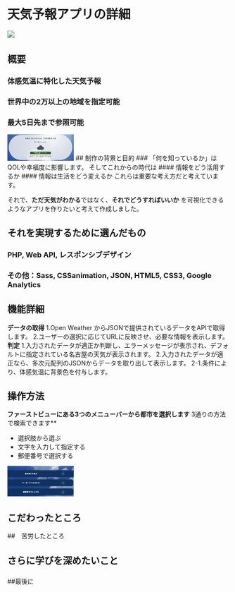 # 天気予報アプリの詳細
<img src="https://github.com/Tatsumi-I/For-php_dockerDev/blob/master/weather.gif" width="30%">


## 概要
### 体感気温に特化した天気予報
### 世界中の2万以上の地域を指定可能
### 最大5日先まで参照可能
<img src="https://github.com/Tatsumi-I/For-php_dockerDev/blob/master/weather_shot01.png" width="30%">
## 制作の背景と目的
### 「何を知っているか」はQOLや幸福度に影響します。
そしてこれからの時代は
#### 情報をどう活用するか
#### 情報は生活をどう変えるか
これらは重要な考え方だと考えています。

それで、**ただ天気がわかる**ではなく、**それでどうすればいいか**
を可視化できるようなアプリを作りたいと考えて作成しました。

## それを実現するために選んだもの
### PHP, Web API, レスポンシブデザイン
### その他：Sass, CSSanimation, JSON, HTML5, CSS3, Google Analytics

## 機能詳細
**データの取得**
 1.Open Weather からJSONで提供されているデータをAPIで取得します。
 2.ユーザーの選択に応じてURLに反映させ、必要な情報を表示します。
 **判定**
 1.入力されたデータが適正か判断し、エラーメッセージが表示され、デフォルトに指定されている名古屋の天気が表示されます。
 2.入力されたデータが適正なら、多次元配列のJSONからデータを取り出して表示します。
      2-1.条件により、体感気温に背景色を付与します。

## 操作方法
 **ファーストビューにある3つのメニューバーから都市を選択します**
 3通りの方法で検索できます**
 - 選択肢から選ぶ
 - 文字を入力して指定する
 - 郵便番号で選択する
 <img src="https://github.com/Tatsumi-I/For-php_dockerDev/blob/master/weather_shot.png" width="30%">

## こだわったところ


##　苦労したところ


## さらに学びを深めたいこと
### 
### 
### 

##最後に
### 

